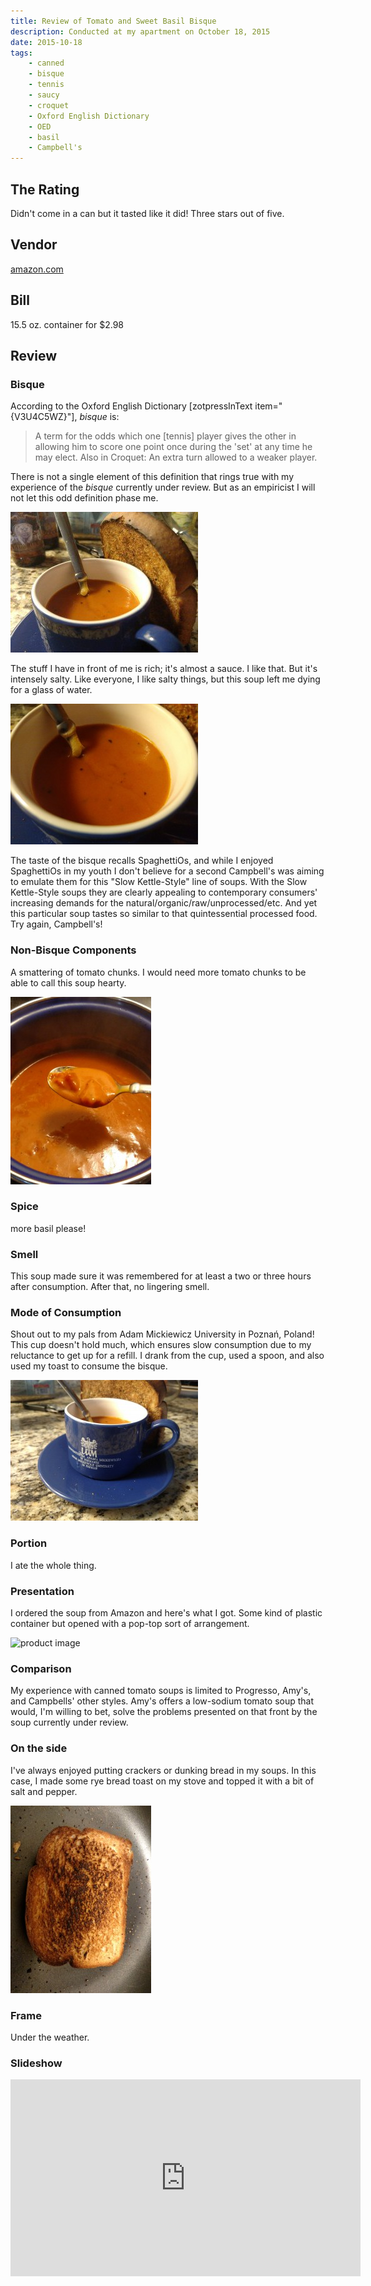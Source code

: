 ```yaml
---
title: Review of Tomato and Sweet Basil Bisque
description: Conducted at my apartment on October 18, 2015
date: 2015-10-18
tags:
    - canned
    - bisque
    - tennis
    - saucy
    - croquet
    - Oxford English Dictionary
    - OED
    - basil
    - Campbell's
---
```


## The Rating

Didn't come in a can but it tasted like it did! Three stars out of five.

## Vendor

[amazon.com](https://amazon.com)

## Bill

15.5 oz. container for $2.98

## Review

### Bisque

According to the Oxford English Dictionary [zotpressInText item="{V3U4C5WZ}"], <em>bisque</em> is:

<blockquote>A term for the odds which one [tennis] player gives the other in allowing him to score one point once during the 'set' at any time he may elect. Also in Croquet: An extra turn allowed to a weaker player.</blockquote>

There is not a single element of this definition that rings true with my experience of the <em>bisque</em> currently under review. But as an empiricist I will not let this odd definition phase me.

![mug full of potentially delicious schloop](../../../public/img/image-1.jpg "mug full of potentially delicious schloop")

The stuff I have in front of me is rich; it's almost a sauce. I like that. But it's intensely salty. Like everyone, I like salty things, but this soup left me dying for a glass of water.

![mug full of potentially delicious schloop (2)](../../../public/img/image-2.jpg "mug full of potentially delicious schloop (2)")

The taste of the bisque recalls SpaghettiOs, and while I enjoyed SpaghettiOs in my youth I don't believe for a second Campbell's was aiming to emulate them for this "Slow Kettle-Style" line of soups. With the Slow Kettle-Style soups they are clearly appealing to contemporary consumers' increasing demands for the natural/organic/raw/unprocessed/etc. And yet this particular soup tastes so similar to that quintessential processed food. Try again, Campbell's!

### Non-Bisque Components

A smattering of tomato chunks. I would need more tomato chunks to be able to call this soup hearty.

![spoon full of potentially delicious schloop](../../../public/img/image-3.jpg "spoon full of potentially delicious schloop")

### Spice

more basil please!

### Smell

This soup made sure it was remembered for at least a two or three hours after consumption. After that, no lingering smell.

### Mode of Consumption

Shout out to my pals from Adam Mickiewicz University in Poznań, Poland! This cup doesn't hold much, which ensures slow consumption due to my reluctance to get up for a refill. I drank from the cup, used a spoon, and also used my toast to consume the bisque.

![mug full of potentially delicious schloop (3)](../../../public/img/image-4.jpg "mug full of potentially delicious schloop (3)")

### Portion

I ate the whole thing.

### Presentation

I ordered the soup from Amazon and here's what I got. Some kind of plastic container but opened with a pop-top sort of arrangement.

![product image](https://ecx.images-amazon.com/images/I/71ValvpUGRL._SX522_.jpg "product image")

### Comparison

My experience with canned tomato soups is limited to Progresso, Amy's, and Campbells' other styles. Amy's offers a low-sodium tomato soup that would, I'm willing to bet, solve the problems presented on that front by the soup currently under review.

### On the side

I've always enjoyed putting crackers or dunking bread in my soups. In this case, I made some rye bread toast on my stove and topped it with a bit of salt and pepper.

![toast on pan](../../../public/img/image-5.jpg "toast on pan")

### Frame

Under the weather.

### Slideshow

<iframe width="560" height="315" src="https://www.youtube.com/embed/oVCK9-hmCAg" title="YouTube video player" frameborder="0" allow="accelerometer; autoplay; clipboard-write; encrypted-media; gyroscope; picture-in-picture; web-share" allowfullscreen></iframe>
